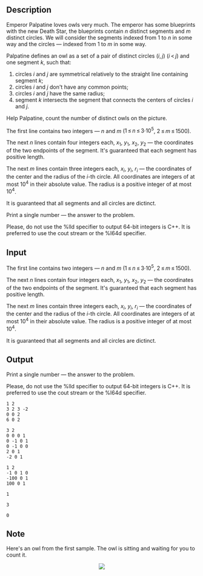 ## Description

<div><p>Emperor Palpatine loves owls very much. The emperor has some blueprints with the new Death Star, the blueprints contain <span class="tex-span"><i>n</i></span> distinct segments and <span class="tex-span"><i>m</i></span> distinct circles. We will consider the segments indexed from <span class="tex-span">1</span> to <span class="tex-span"><i>n</i></span> in some way and the circles — indexed from <span class="tex-span">1</span> to <span class="tex-span"><i>m</i></span> in some way. </p><p>Palpatine defines an owl as a set of a pair of distinct circles <span class="tex-span">(<i>i</i>, <i>j</i>)</span> (<span class="tex-span"><i>i</i> &lt; <i>j</i></span>) and one segment <span class="tex-span"><i>k</i></span>, such that: </p><ol> <li> circles <span class="tex-span"><i>i</i></span> and <span class="tex-span"><i>j</i></span> are symmetrical relatively to the straight line containing segment <span class="tex-span"><i>k</i></span>; </li><li> circles <span class="tex-span"><i>i</i></span> and <span class="tex-span"><i>j</i></span> don't have any common points; </li><li> circles <span class="tex-span"><i>i</i></span> and <span class="tex-span"><i>j</i></span> have the same radius; </li><li> segment <span class="tex-span"><i>k</i></span> intersects the segment that connects the centers of circles <span class="tex-span"><i>i</i></span> and <span class="tex-span"><i>j</i></span>. </li></ol><p>Help Palpatine, count the number of distinct owls on the picture. </p></div><div class="input-specification"><p>The first line contains two integers — <span class="tex-span"><i>n</i></span> and <span class="tex-span"><i>m</i></span> (<span class="tex-span">1 ≤ <i>n</i> ≤ 3·10<sup class="upper-index">5</sup></span>, <span class="tex-span">2 ≤ <i>m</i> ≤ 1500</span>). </p><p>The next <span class="tex-span"><i>n</i></span> lines contain four integers each, <span class="tex-span"><i>x</i><sub class="lower-index">1</sub></span>, <span class="tex-span"><i>y</i><sub class="lower-index">1</sub></span>, <span class="tex-span"><i>x</i><sub class="lower-index">2</sub></span>, <span class="tex-span"><i>y</i><sub class="lower-index">2</sub></span> — the coordinates of the two endpoints of the segment. It's guaranteed that each segment has positive length.</p><p>The next <span class="tex-span"><i>m</i></span> lines contain three integers each, <span class="tex-span"><i>x</i><sub class="lower-index"><i>i</i></sub></span>, <span class="tex-span"><i>y</i><sub class="lower-index"><i>i</i></sub></span>, <span class="tex-span"><i>r</i><sub class="lower-index"><i>i</i></sub></span> — the coordinates of the center and the radius of the <span class="tex-span"><i>i</i></span>-th circle. All coordinates are integers of at most <span class="tex-span">10<sup class="upper-index">4</sup></span> in their absolute value. The radius is a positive integer of at most <span class="tex-span">10<sup class="upper-index">4</sup></span>.</p><p>It is guaranteed that all segments and all circles are dictinct.</p></div><div class="output-specification"><p>Print a single number — the answer to the problem.</p><p>Please, do not use the <span class="tex-font-style-tt">%lld</span> specifier to output 64-bit integers is С++. It is preferred to use the <span class="tex-font-style-tt">cout</span> stream or the <span class="tex-font-style-tt">%I64d</span> specifier.</p></div>

## Input

<p>The first line contains two integers — <span class="tex-span"><i>n</i></span> and <span class="tex-span"><i>m</i></span> (<span class="tex-span">1 ≤ <i>n</i> ≤ 3·10<sup class="upper-index">5</sup></span>, <span class="tex-span">2 ≤ <i>m</i> ≤ 1500</span>). </p><p>The next <span class="tex-span"><i>n</i></span> lines contain four integers each, <span class="tex-span"><i>x</i><sub class="lower-index">1</sub></span>, <span class="tex-span"><i>y</i><sub class="lower-index">1</sub></span>, <span class="tex-span"><i>x</i><sub class="lower-index">2</sub></span>, <span class="tex-span"><i>y</i><sub class="lower-index">2</sub></span> — the coordinates of the two endpoints of the segment. It's guaranteed that each segment has positive length.</p><p>The next <span class="tex-span"><i>m</i></span> lines contain three integers each, <span class="tex-span"><i>x</i><sub class="lower-index"><i>i</i></sub></span>, <span class="tex-span"><i>y</i><sub class="lower-index"><i>i</i></sub></span>, <span class="tex-span"><i>r</i><sub class="lower-index"><i>i</i></sub></span> — the coordinates of the center and the radius of the <span class="tex-span"><i>i</i></span>-th circle. All coordinates are integers of at most <span class="tex-span">10<sup class="upper-index">4</sup></span> in their absolute value. The radius is a positive integer of at most <span class="tex-span">10<sup class="upper-index">4</sup></span>.</p><p>It is guaranteed that all segments and all circles are dictinct.</p>

## Output

<p>Print a single number — the answer to the problem.</p><p>Please, do not use the <span class="tex-font-style-tt">%lld</span> specifier to output 64-bit integers is С++. It is preferred to use the <span class="tex-font-style-tt">cout</span> stream or the <span class="tex-font-style-tt">%I64d</span> specifier.</p>





```input1
1 2
3 2 3 -2
0 0 2
6 0 2

```




```input2
3 2
0 0 0 1
0 -1 0 1
0 -1 0 0
2 0 1
-2 0 1

```




```input3
1 2
-1 0 1 0
-100 0 1
100 0 1

```




```output1
1

```




```output2
3

```




```output3
0

```



## Note

<p>Here's an owl from the first sample. The owl is sitting and waiting for you to count it. </p><center> <img class="tex-graphics" src="file://x6KunZdc.png" style="max-width: 100.0%;max-height: 100.0%;"> </center>
